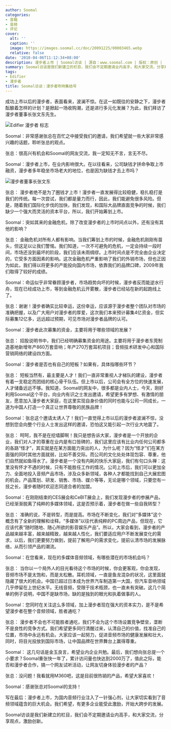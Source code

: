 ```yaml
---
author: Soomal
categories:
- 音箱
- 音频
- 评论
cover:
  alt: ''
  caption: ''
  image: https://images.soomal.cc/doc/20091225/00003465.webp
  relative: false
date: '2010-04-06T11:12:34+08:00'
description: 漫步者上市 | Soomal访谈 | 源自：www.soomal.com | 版权：原创 |  平均/总评分：10.00/80
summary: Soomal访谈是我们新建立的栏目，我们会不定期邀请业内高手，和大家交流，分享观点，激励创新。成功上市以后的漫步者，表面看来，波澜不惊。在这一如既往的安静之下，漫步者酝酿着怎样的计划？是掀起一场收购潮，还是进行多元化发展？为此，我们拜访了漫步者董事长张文东先生。
tags:
- Edifier
- 漫步者
title: Soomal访谈：漫步者吹响集结号
---
```


成功上市以后的漫步者，表面看来，波澜不惊。在这一如既往的安静之下，漫步者酝酿着怎样的计划？是掀起一场收购潮，还是进行多元化发展？为此，我们拜访了漫步者董事长张文东先生。



![Edifier 漫步者 标志](https://images.soomal.cc/doc/20091225/00003465.webp)



Soomal：非常感谢张总在百忙之中接受我们的邀请，我们希望就一些大家非常感兴趣的话题，聆听张总的观点。



张总：很高兴有机会和Soomal的网友交流，我一定知无不言，言无不尽。



Soomal：漫步者上市，在业内影响很大。在以往看来，公司缺钱才拼命争取上市融资，漫步者多年稳坐市场老大的地位，也是因为缺钱才去上市吗？



![漫步者董事长张文东](https://images.soomal.cc/doc/20100406/00004881.webp)



张总：
漫步者绝不是为了圈钱才上市！漫步者一直发展得比较稳健，稳扎稳打是我们的传统。每一次尝试，我们都是量力而行，因此，我们能避免很多风险。但是，随着我们国际化步伐的加快，我们发现，和国际大品牌直面竞争的时候，我们缺少一个强大而灵活的资本平台，所以，我们开始筹划上市。



Soomal：突如其来的金融危机，除了改变漫步者的上市时间点以外，还有没有其他的影响？



张总：
金融危机对所有人都有影响。当我们筹划上市的时候，金融危机刚刚有苗头，但这足以让我们警惕。我们知道，一次不可避免的危机，一定会持续一段时间，市场还没到最坏的阶段，我们应该未雨绸缪。上市时间点是不完全由企业决定的，它受多方面因素的影响。这次金融危机严重影响了我们的外销市场，但也正因为如此，我们得以将更多的产能投向国内市场，依靠我们的品牌口碑，2009年我们取得了较好的成绩。



Soomal：命运似乎非常眷顾漫步者，市场趋势向坏的时候，漫步者反而能逆水行舟，现在已经成功上市，等到金融危机云开雾散，漫步者已经站在新的起跑线上了。



张总：谢谢！漫步者确实比较幸运，这份幸运，应该源于漫步者整个团队对市场的准确把握，以及广大用户对漫步者的厚爱，这次我们本来预计募集4亿资金，但实际募集12亿多，远远超过预期，可见市场对漫步者品牌的认可。



Soomal：漫步者此次募集的资金，主要将用于哪些领域的发展？



张总：
招股说明书中，我们已经明确募集资金的用途。主要将用于漫步者东莞制造基地新增年产860万套音响；年产270万套耳机项目；音频技术研发中心和国际营销网络的建设四方面。



Soomal：漫步者是否也有自己的短板？如果有，具体指哪些环节？



张总：
短板当然有，最主要是人才！我们一直非常重视人才梯队的建设，漫步者有着一支稳定而团结的核心骨干队伍。但上市以后，公司会有全方位的快速发展，人才储备远远不够。我知道，Soomal的网友中，很多都是业内人士，今天，刚好利用Soomal这个平台，向业内有识之士发出邀请，希望更多有梦想、有激情的朋友，愿意加入漫步者大家庭，在这里实现自身价值的同时也能与公司一同成长，一道为中国人打造一个真正让世界尊敬的民族品牌！



Soomal：张总这个邀请太诱人了！我们一直觉得上市以后的漫步者波澜不惊，没想到您会向整个行业人士发出这样的邀请，恐怕这又能引起一次行业大地震了。



张总：
呵呵，我不是在挖墙脚啊！我只是想告诉大家，漫步者是一个开放的企业，我们对人才的尊重在业内是有口皆碑的，我们这里应该有比业内任何公司都多的各路“怪才”，其实就是在某方面能力突出的人，为什么呢？因为“怪才”们在某方面强的同时其他方面就弱，比如不善交际。而公司的文化处处体现包容、尊重，他们自然就如鱼得水了。漫步者是一个没有内耗的快乐大家庭，我们有句口头禅：这里没有怀才不遇的时候，只有不能胜任工作的情况。公司上市后，我们可以更加全力、全面地投入音频产品市场，涉及众多新领域，各种人才都能找到自己大展宏图的机会。产品策划、研发、销售、市场、媒介等等，无论是哪个领域，只要您有一技之长，漫步者随时欢迎志同道合者的加盟。



Soomal：在刚刚结束的CES展会和CeBIT展会上，我们发现漫步者的参展产品，已经渐渐脱离了纯粹的多媒体领域，这是否预示着，漫步者在做一些自我转型？



张总：
准确的说，不是转型，而是提高。市场在不断变化，我们对“多媒体”这个概念有了全新的理解和诠释。“多媒体”以往代表纯粹的PC周边产品，但现在，它应该代表“随时随地、随心所欲的影音娱乐产品”。所以，大家会看到，漫步者的产品越来越丰富，越来越精致，越来越人性化，我们要适应用户不断发展变化的需求，以后，我们更要努力做到，提前了解用户的需求变化，提前认清市场的发展脉络，从而引领产品的潮流。



Soomal：在您看来，现在的多媒体音频领域，有哪些潜在的市场机会吗？



张总：
当你以一个局外人的目光看待这个市场的时候，你会更客观，你会发现，音频市场不是太饱和，而是太松散。耳机领域，一直是鱼龙混杂的状况，这里面就隐藏了很大的机会。中国已超过日本成为世界汽车制造第一大国，但汽车音响领域几乎停留在上世纪水平。无线音频，受限于技术瓶颈，也一直未有突破。这几个简单的例子说明，中国不是缺市场，缺的是独到的眼光和执着做事的人。



Soomal：您同时在关注这么多领域，加上漫步者现在强大的资本实力，是不是希望漫步者在整个音频领域，胜者通吃？



张总：
漫步者不会也不可能胜者通吃，我们不会为这个市场设置竞争壁垒，垄断不是良性的竞争方式。我们希望更多同行清醒过来，认清自己的价值，找准自己的位置，市场中永远有机会。大家应该一起努力，促进音频市场的健康发展和壮大，同时，将目光投放到国际市场，让中国品牌在世界舞台上赢得尊重。



Soomal：
这几句话是金玉良言，希望业内企业共勉。最后，我们想向张总提一个小要求？Soomal重张快一年了，累计访问量也快达到2000万了，值此之际，能否和漫步者合作，搞一个网友试听活动，让网友切身体验漫步者的产品？



张总：没问题！我看就用M360吧，这是目前很热销的产品，希望大家喜欢！



Soomal：感谢张总对Soomal的支持！



写在最后：漫步者上市，为国内音频行业注入了一针强心剂，让大家切实看到了音频领域蕴含的巨大机会。我们希望，有更多企业能受此激励，开始大跨步的发展。



Soomal访谈是我们新建立的栏目，我们会不定期邀请业内高手，和大家交流，分享观点，激励创新。